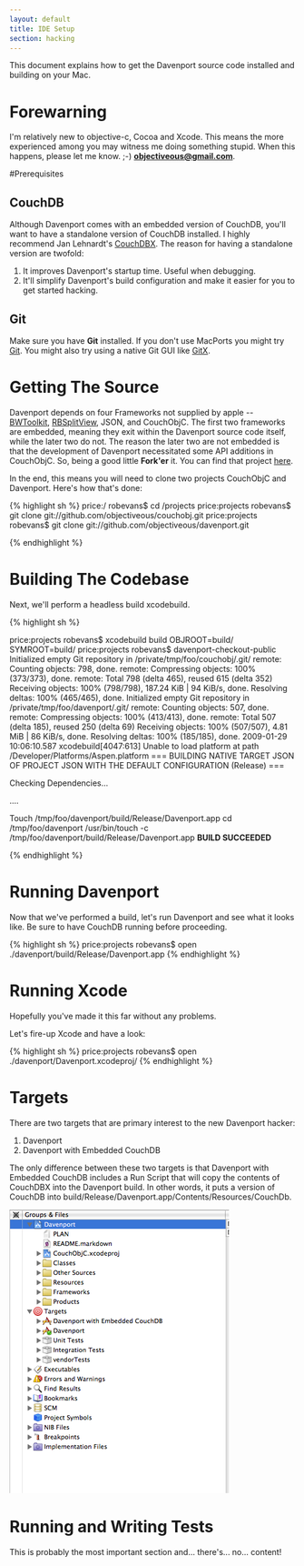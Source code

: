 ```yaml
---
layout: default
title: IDE Setup
section: hacking
---
```


This document explains how to get the Davenport source code installed and building on your Mac. 

Forewarning
===========
I'm relatively new to objective-c, Cocoa and Xcode. This means the more experienced among you may witness me doing something stupid. When this happens, please let me know. ;-)  **<objectiveous@gmail.com>**.


#Prerequisites

## CouchDB

Although Davenport comes with an embedded version of CouchDB, you'll want to have a standalone version of CouchDB installed. I highly recommend Jan Lehnardt's [CouchDBX](http://jan.prima.de/~jan/plok/archives/142-CouchDBX-Revival.html). The reason for having a standalone version are twofold: 

1. It improves Davenport's startup time. Useful when debugging. 
2. It'll simplify Davenport's build configuration and make it easier for you to get started hacking. 

## Git
Make sure you have **Git** installed. If you don't use MacPorts you might try [Git](http://code.google.com/p/git-osx-installer/). You might also try using a native Git GUI like [GitX]( http://gitx.frim.nl/). 

Getting The Source
==================
Davenport depends on four Frameworks not supplied by apple -- [BWToolkit](http://www.brandonwalkin.com/blog/2008/11/13/introducing-bwtoolkit/), [RBSplitView](http://www.brockerhoff.net/src/rbs.html), JSON, and CouchObjC. The first two frameworks are embedded, meaning they exit within the Davenport source code itself, while the later two do not. The reason the later two are not embedded is that the development of Davenport necessitated some API additions in CouchObjC. So, being a good little **Fork'er** it. You can find that project [here](http://github.com/objectiveous/couchobj/tree/master). 

In the end, this means you will need to clone two projects CouchObjC and Davenport. Here's how that's done:


{% highlight sh %}
price:/ robevans$ cd /projects
price:projects robevans$ git clone git://github.com/objectiveous/couchobj.git
price:projects robevans$ git clone git://github.com/objectiveous/davenport.git 

{% endhighlight %}

Building The Codebase
======================
Next, we'll perform a headless build xcodebuild. 

{% highlight sh %}

price:projects robevans$ xcodebuild build OBJROOT=build/ SYMROOT=build/
price:projects robevans$ davenport-checkout-public 
Initialized empty Git repository in /private/tmp/foo/couchobj/.git/
remote: Counting objects: 798, done.
remote: Compressing objects: 100% (373/373), done.
remote: Total 798 (delta 465), reused 615 (delta 352)
Receiving objects: 100% (798/798), 187.24 KiB | 94 KiB/s, done.
Resolving deltas: 100% (465/465), done.
Initialized empty Git repository in /private/tmp/foo/davenport/.git/
remote: Counting objects: 507, done.
remote: Compressing objects: 100% (413/413), done.
remote: Total 507 (delta 185), reused 250 (delta 69)
Receiving objects: 100% (507/507), 4.81 MiB | 86 KiB/s, done.
Resolving deltas: 100% (185/185), done.
2009-01-29 10:06:10.587 xcodebuild[4047:613] 
Unable to load platform at path /Developer/Platforms/Aspen.platform
=== BUILDING NATIVE TARGET JSON OF PROJECT JSON WITH THE DEFAULT CONFIGURATION (Release) ===


Checking Dependencies...

....

Touch /tmp/foo/davenport/build/Release/Davenport.app
    cd /tmp/foo/davenport
    /usr/bin/touch -c /tmp/foo/davenport/build/Release/Davenport.app
**BUILD SUCCEEDED**

{% endhighlight %}

Running Davenport
=================
Now that we've performed a build, let's run Davenport and see what it looks like. Be sure to have CouchDB running before proceeding.

{% highlight sh %}
price:projects robevans$ open ./davenport/build/Release/Davenport.app
{% endhighlight %}

Running Xcode
======================
Hopefully you've made it this far without any problems. 

Let's fire-up Xcode and have a look:
 
{% highlight sh %}
price:projects robevans$ open ./davenport/Davenport.xcodeproj/
{% endhighlight %}


Targets
========
There are two targets that are primary interest to the new Davenport hacker: 

1. Davenport
2. Davenport with Embedded CouchDB

The only difference between these two targets is that Davenport with Embedded CouchDB includes a Run Script that will copy the contents of CouchDBX into the Davenport build. In other words, it puts a version of CouchDB into build/Release/Davenport.app/Contents/Resources/CouchDb. 

![img](./images/targets.png)

# Running and Writing Tests
This is probably the most important section and... there's... no... content! 